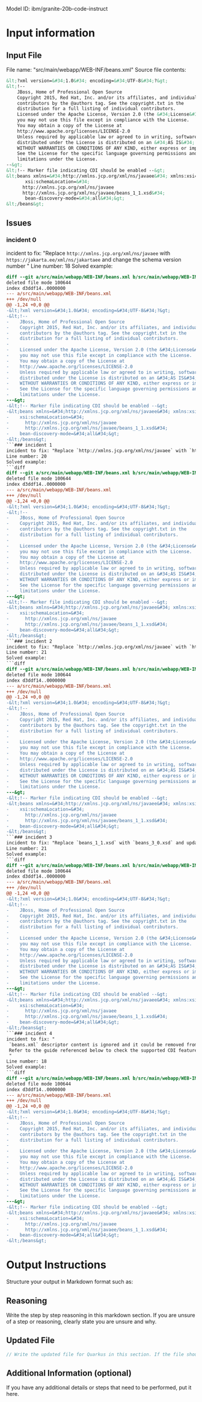 Model ID: ibm/granite-20b-code-instruct
# Input information

## Input File

File name: "src/main/webapp/WEB-INF/beans.xml"
Source file contents:
```xml
&lt;?xml version=&#34;1.0&#34; encoding=&#34;UTF-8&#34;?&gt;
&lt;!--
    JBoss, Home of Professional Open Source
    Copyright 2015, Red Hat, Inc. and/or its affiliates, and individual
    contributors by the @authors tag. See the copyright.txt in the
    distribution for a full listing of individual contributors.
    Licensed under the Apache License, Version 2.0 (the &#34;License&#34;);
    you may not use this file except in compliance with the License.
    You may obtain a copy of the License at
    http://www.apache.org/licenses/LICENSE-2.0
    Unless required by applicable law or agreed to in writing, software
    distributed under the License is distributed on an &#34;AS IS&#34; BASIS,
    WITHOUT WARRANTIES OR CONDITIONS OF ANY KIND, either express or implied.
    See the License for the specific language governing permissions and
    limitations under the License.
--&gt;
&lt;!-- Marker file indicating CDI should be enabled --&gt;
&lt;beans xmlns=&#34;http://xmlns.jcp.org/xml/ns/javaee&#34; xmlns:xsi=&#34;http://www.w3.org/2001/XMLSchema-instance&#34;
	   xsi:schemaLocation=&#34;
      http://xmlns.jcp.org/xml/ns/javaee
      http://xmlns.jcp.org/xml/ns/javaee/beans_1_1.xsd&#34;
	   bean-discovery-mode=&#34;all&#34;&gt;
&lt;/beans&gt;
```

## Issues

### incident 0
incident to fix: "Replace `http://xmlns.jcp.org/xml/ns/javaee` with `https://jakarta.ee/xml/ns/jakartaee` and change the schema version number "
Line number: 18
Solved example:
```diff
diff --git a/src/main/webapp/WEB-INF/beans.xml b/src/main/webapp/WEB-INF/beans.xml
deleted file mode 100644
index d3ddf14..0000000
--- a/src/main/webapp/WEB-INF/beans.xml
+++ /dev/null
@@ -1,24 +0,0 @@
-&lt;?xml version=&#34;1.0&#34; encoding=&#34;UTF-8&#34;?&gt;
-&lt;!--
-    JBoss, Home of Professional Open Source
-    Copyright 2015, Red Hat, Inc. and/or its affiliates, and individual
-    contributors by the @authors tag. See the copyright.txt in the
-    distribution for a full listing of individual contributors.
-
-    Licensed under the Apache License, Version 2.0 (the &#34;License&#34;);
-    you may not use this file except in compliance with the License.
-    You may obtain a copy of the License at
-    http://www.apache.org/licenses/LICENSE-2.0
-    Unless required by applicable law or agreed to in writing, software
-    distributed under the License is distributed on an &#34;AS IS&#34; BASIS,
-    WITHOUT WARRANTIES OR CONDITIONS OF ANY KIND, either express or implied.
-    See the License for the specific language governing permissions and
-    limitations under the License.
---&gt;
-&lt;!-- Marker file indicating CDI should be enabled --&gt;
-&lt;beans xmlns=&#34;http://xmlns.jcp.org/xml/ns/javaee&#34; xmlns:xsi=&#34;http://www.w3.org/2001/XMLSchema-instance&#34;
-    xsi:schemaLocation=&#34;
-      http://xmlns.jcp.org/xml/ns/javaee
-      http://xmlns.jcp.org/xml/ns/javaee/beans_1_1.xsd&#34;
-    bean-discovery-mode=&#34;all&#34;&gt;
-&lt;/beans&gt;
```### incident 1
incident to fix: "Replace `http://xmlns.jcp.org/xml/ns/javaee` with `https://jakarta.ee/xml/ns/jakartaee` and change the schema version number "
Line number: 20
Solved example:
```diff
diff --git a/src/main/webapp/WEB-INF/beans.xml b/src/main/webapp/WEB-INF/beans.xml
deleted file mode 100644
index d3ddf14..0000000
--- a/src/main/webapp/WEB-INF/beans.xml
+++ /dev/null
@@ -1,24 +0,0 @@
-&lt;?xml version=&#34;1.0&#34; encoding=&#34;UTF-8&#34;?&gt;
-&lt;!--
-    JBoss, Home of Professional Open Source
-    Copyright 2015, Red Hat, Inc. and/or its affiliates, and individual
-    contributors by the @authors tag. See the copyright.txt in the
-    distribution for a full listing of individual contributors.
-
-    Licensed under the Apache License, Version 2.0 (the &#34;License&#34;);
-    you may not use this file except in compliance with the License.
-    You may obtain a copy of the License at
-    http://www.apache.org/licenses/LICENSE-2.0
-    Unless required by applicable law or agreed to in writing, software
-    distributed under the License is distributed on an &#34;AS IS&#34; BASIS,
-    WITHOUT WARRANTIES OR CONDITIONS OF ANY KIND, either express or implied.
-    See the License for the specific language governing permissions and
-    limitations under the License.
---&gt;
-&lt;!-- Marker file indicating CDI should be enabled --&gt;
-&lt;beans xmlns=&#34;http://xmlns.jcp.org/xml/ns/javaee&#34; xmlns:xsi=&#34;http://www.w3.org/2001/XMLSchema-instance&#34;
-    xsi:schemaLocation=&#34;
-      http://xmlns.jcp.org/xml/ns/javaee
-      http://xmlns.jcp.org/xml/ns/javaee/beans_1_1.xsd&#34;
-    bean-discovery-mode=&#34;all&#34;&gt;
-&lt;/beans&gt;
```### incident 2
incident to fix: "Replace `http://xmlns.jcp.org/xml/ns/javaee` with `https://jakarta.ee/xml/ns/jakartaee` and change the schema version number "
Line number: 21
Solved example:
```diff
diff --git a/src/main/webapp/WEB-INF/beans.xml b/src/main/webapp/WEB-INF/beans.xml
deleted file mode 100644
index d3ddf14..0000000
--- a/src/main/webapp/WEB-INF/beans.xml
+++ /dev/null
@@ -1,24 +0,0 @@
-&lt;?xml version=&#34;1.0&#34; encoding=&#34;UTF-8&#34;?&gt;
-&lt;!--
-    JBoss, Home of Professional Open Source
-    Copyright 2015, Red Hat, Inc. and/or its affiliates, and individual
-    contributors by the @authors tag. See the copyright.txt in the
-    distribution for a full listing of individual contributors.
-
-    Licensed under the Apache License, Version 2.0 (the &#34;License&#34;);
-    you may not use this file except in compliance with the License.
-    You may obtain a copy of the License at
-    http://www.apache.org/licenses/LICENSE-2.0
-    Unless required by applicable law or agreed to in writing, software
-    distributed under the License is distributed on an &#34;AS IS&#34; BASIS,
-    WITHOUT WARRANTIES OR CONDITIONS OF ANY KIND, either express or implied.
-    See the License for the specific language governing permissions and
-    limitations under the License.
---&gt;
-&lt;!-- Marker file indicating CDI should be enabled --&gt;
-&lt;beans xmlns=&#34;http://xmlns.jcp.org/xml/ns/javaee&#34; xmlns:xsi=&#34;http://www.w3.org/2001/XMLSchema-instance&#34;
-    xsi:schemaLocation=&#34;
-      http://xmlns.jcp.org/xml/ns/javaee
-      http://xmlns.jcp.org/xml/ns/javaee/beans_1_1.xsd&#34;
-    bean-discovery-mode=&#34;all&#34;&gt;
-&lt;/beans&gt;
```### incident 3
incident to fix: "Replace `beans_1_1.xsd` with `beans_3_0.xsd` and update the version attribute to `&#34;3.0&#34;`"
Line number: 21
Solved example:
```diff
diff --git a/src/main/webapp/WEB-INF/beans.xml b/src/main/webapp/WEB-INF/beans.xml
deleted file mode 100644
index d3ddf14..0000000
--- a/src/main/webapp/WEB-INF/beans.xml
+++ /dev/null
@@ -1,24 +0,0 @@
-&lt;?xml version=&#34;1.0&#34; encoding=&#34;UTF-8&#34;?&gt;
-&lt;!--
-    JBoss, Home of Professional Open Source
-    Copyright 2015, Red Hat, Inc. and/or its affiliates, and individual
-    contributors by the @authors tag. See the copyright.txt in the
-    distribution for a full listing of individual contributors.
-
-    Licensed under the Apache License, Version 2.0 (the &#34;License&#34;);
-    you may not use this file except in compliance with the License.
-    You may obtain a copy of the License at
-    http://www.apache.org/licenses/LICENSE-2.0
-    Unless required by applicable law or agreed to in writing, software
-    distributed under the License is distributed on an &#34;AS IS&#34; BASIS,
-    WITHOUT WARRANTIES OR CONDITIONS OF ANY KIND, either express or implied.
-    See the License for the specific language governing permissions and
-    limitations under the License.
---&gt;
-&lt;!-- Marker file indicating CDI should be enabled --&gt;
-&lt;beans xmlns=&#34;http://xmlns.jcp.org/xml/ns/javaee&#34; xmlns:xsi=&#34;http://www.w3.org/2001/XMLSchema-instance&#34;
-    xsi:schemaLocation=&#34;
-      http://xmlns.jcp.org/xml/ns/javaee
-      http://xmlns.jcp.org/xml/ns/javaee/beans_1_1.xsd&#34;
-    bean-discovery-mode=&#34;all&#34;&gt;
-&lt;/beans&gt;
```### incident 4
incident to fix: "
 `beans.xml` descriptor content is ignored and it could be removed from the application. 
 Refer to the guide referenced below to check the supported CDI feature in Quarkus.
 "
Line number: 18
Solved example:
```diff
diff --git a/src/main/webapp/WEB-INF/beans.xml b/src/main/webapp/WEB-INF/beans.xml
deleted file mode 100644
index d3ddf14..0000000
--- a/src/main/webapp/WEB-INF/beans.xml
+++ /dev/null
@@ -1,24 +0,0 @@
-&lt;?xml version=&#34;1.0&#34; encoding=&#34;UTF-8&#34;?&gt;
-&lt;!--
-    JBoss, Home of Professional Open Source
-    Copyright 2015, Red Hat, Inc. and/or its affiliates, and individual
-    contributors by the @authors tag. See the copyright.txt in the
-    distribution for a full listing of individual contributors.
-
-    Licensed under the Apache License, Version 2.0 (the &#34;License&#34;);
-    you may not use this file except in compliance with the License.
-    You may obtain a copy of the License at
-    http://www.apache.org/licenses/LICENSE-2.0
-    Unless required by applicable law or agreed to in writing, software
-    distributed under the License is distributed on an &#34;AS IS&#34; BASIS,
-    WITHOUT WARRANTIES OR CONDITIONS OF ANY KIND, either express or implied.
-    See the License for the specific language governing permissions and
-    limitations under the License.
---&gt;
-&lt;!-- Marker file indicating CDI should be enabled --&gt;
-&lt;beans xmlns=&#34;http://xmlns.jcp.org/xml/ns/javaee&#34; xmlns:xsi=&#34;http://www.w3.org/2001/XMLSchema-instance&#34;
-    xsi:schemaLocation=&#34;
-      http://xmlns.jcp.org/xml/ns/javaee
-      http://xmlns.jcp.org/xml/ns/javaee/beans_1_1.xsd&#34;
-    bean-discovery-mode=&#34;all&#34;&gt;
-&lt;/beans&gt;
```
# Output Instructions
Structure your output in Markdown format such as:

## Reasoning
Write the step by step reasoning in this markdown section. If you are unsure of a step or reasoning, clearly state you are unsure and why.

## Updated File
```java
// Write the updated file for Quarkus in this section. If the file should be removed, make the content of the updated file a comment explaining it should be removed.
```

## Additional Information (optional)

If you have any additional details or steps that need to be performed, put it here.

